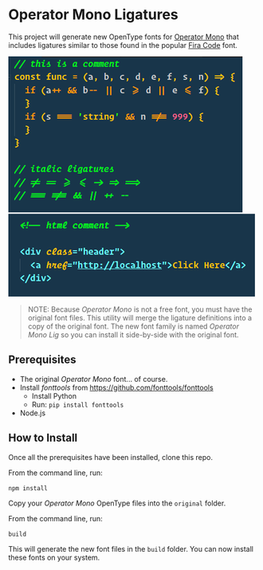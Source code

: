 # Operator Mono Ligatures

This project will generate new OpenType fonts for [Operator Mono](https://www.typography.com/fonts/operator/styles/) that includes ligatures similar to
those found in the popular [Fira Code](https://github.com/tonsky/FiraCode) font.

<img src="./images/sample.js.png" />

<img src="./images/sample.html.png" />

>NOTE: Because *Operator Mono* is not a free font, you must have the original font files. This utility 
will merge the ligature definitions into a copy of the original font. The new font family is named *Operator Mono Lig* so you can install it side-by-side with the original font.

## Prerequisites
* The original *Operator Mono* font... of course.
* Install *fonttools* from https://github.com/fonttools/fonttools
  * Install Python
  * Run: `pip install fonttools`
* Node.js

## How to Install

Once all the prerequisites have been installed, clone this repo.

From the command line, run:

```
npm install
```

Copy your *Operator Mono* OpenType files into the `original` folder.

From the command line, run:

```
build
```

This will generate the new font files in the `build` folder. You can now install these fonts on your system.





